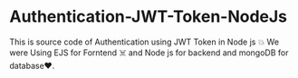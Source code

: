 # Authentication-JWT-Token-NodeJs
This is source code of Authentication using JWT Token in Node js 💥
We were Using EJS for Forntend ☠️ and Node js for backend and mongoDB for database❤️.
